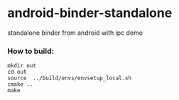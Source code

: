 android-binder-standalone
=========================

standalone binder from android with ipc demo

### How to build:

```
mkdir out
cd out
source  ../build/envs/envsetup_local.sh 
cmake ..
make
```